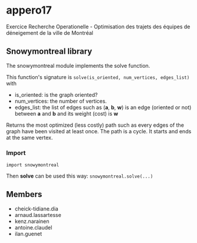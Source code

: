 # appero17
Exercice Recherche Operationelle - Optimisation des trajets des équipes de déneigement de la ville de Montréal

## Snowymontreal library

The snowymontreal module implements the solve function.

This function's signature is `solve(is_oriented, num_vertices, edges_list)` with
* is_oriented: is the graph oriented?
* num_vertices: the number of vertices.
* edges_list: the list of edges such as (**a**, **b**, **w**) is an edge (oriented or not) between **a** and **b** and its weight (cost) is **w**

Returns the most optimized (less costly) path such as every edges of the graph have been visited at least once.
The path is a cycle. It starts and ends at the same vertex.

### Import

`import snowymontreal`

Then **solve** can be used this way: `snowymontreal.solve(...)`

## Members

* cheick-tidiane.dia
* arnaud.lassartesse
* kenz.narainen
* antoine.claudel
* ilan.guenet
